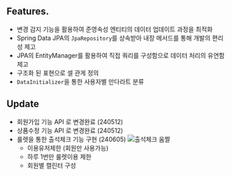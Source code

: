 ## Features.

- 변경 감지 기능을 활용하여 준영속성 엔티티의 데이터 업데이트 과정을 최적화
- Spring Data JPA의 `JpaRepository`를 상속받아 내장 메서드를 통해 개발의 편리성 제고
- JPA의 EntityManager를 활용하여 직접 쿼리를 구성함으로 데이터 처리의 유연함 제고
- 구조화 된 표현으로 셀 관게 정의
- `DataInitializer`을 통한 사용자별 만다라트 분류

## Update
- 회원가입 기능 API 로 변경완료 (240512)
- 상품수정 기능 API 로 변경완료 (240512)
- 룰렛을 통한 출석체크 기능 구현 (240605)
![출석체크 움짤](https://github.com/oh-byung-rock/project4-springboot/assets/136219126/62bbd8e3-f41c-44f1-8da6-82b02ba701f0)
  - 이용유저제한 (회원만 사용가능)
  - 하루 1번만 룰렛이용 제한
  - 회원별 캘린터 구성
 

